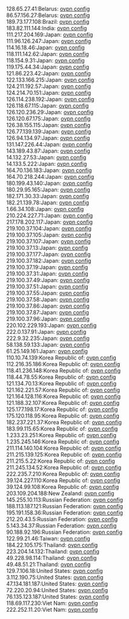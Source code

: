 128.65.27.41:Belarus: [ovpn config](vpn/128_65_27_41.ovpn)  
86.57.156.27:Belarus: [ovpn config](vpn/86_57_156_27.ovpn)  
189.73.177.108:Brazil: [ovpn config](vpn/189_73_177_108.ovpn)  
183.82.111.144:India: [ovpn config](vpn/183_82_111_144.ovpn)  
111.217.204.169:Japan: [ovpn config](vpn/111_217_204_169.ovpn)  
111.96.126.247:Japan: [ovpn config](vpn/111_96_126_247.ovpn)  
114.16.18.46:Japan: [ovpn config](vpn/114_16_18_46.ovpn)  
118.111.142.62:Japan: [ovpn config](vpn/118_111_142_62.ovpn)  
118.154.9.31:Japan: [ovpn config](vpn/118_154_9_31.ovpn)  
119.175.44.34:Japan: [ovpn config](vpn/119_175_44_34.ovpn)  
121.86.223.42:Japan: [ovpn config](vpn/121_86_223_42.ovpn)  
122.133.166.215:Japan: [ovpn config](vpn/122_133_166_215.ovpn)  
124.211.192.57:Japan: [ovpn config](vpn/124_211_192_57.ovpn)  
124.214.70.151:Japan: [ovpn config](vpn/124_214_70_151.ovpn)  
126.114.238.192:Japan: [ovpn config](vpn/126_114_238_192.ovpn)  
126.118.67.115:Japan: [ovpn config](vpn/126_118_67_115.ovpn)  
126.120.236.29:Japan: [ovpn config](vpn/126_120_236_29.ovpn)  
126.120.67.175:Japan: [ovpn config](vpn/126_120_67_175.ovpn)  
126.38.155.115:Japan: [ovpn config](vpn/126_38_155_115.ovpn)  
126.77.139.139:Japan: [ovpn config](vpn/126_77_139_139.ovpn)  
126.94.134.97:Japan: [ovpn config](vpn/126_94_134_97.ovpn)  
131.147.226.44:Japan: [ovpn config](vpn/131_147_226_44.ovpn)  
143.189.43.87:Japan: [ovpn config](vpn/143_189_43_87.ovpn)  
14.132.27.53:Japan: [ovpn config](vpn/14_132_27_53.ovpn)  
14.133.5.222:Japan: [ovpn config](vpn/14_133_5_222.ovpn)  
164.70.136.183:Japan: [ovpn config](vpn/164_70_136_183.ovpn)  
164.70.218.244:Japan: [ovpn config](vpn/164_70_218_244.ovpn)  
180.199.43.140:Japan: [ovpn config](vpn/180_199_43_140.ovpn)  
180.29.95.165:Japan: [ovpn config](vpn/180_29_95_165.ovpn)  
182.171.30.33:Japan: [ovpn config](vpn/182_171_30_33.ovpn)  
182.21.139.78:Japan: [ovpn config](vpn/182_21_139_78.ovpn)  
1.66.34.108:Japan: [ovpn config](vpn/1_66_34_108.ovpn)  
210.224.227.71:Japan: [ovpn config](vpn/210_224_227_71.ovpn)  
217.178.202.117:Japan: [ovpn config](vpn/217_178_202_117.ovpn)  
219.100.37.104:Japan: [ovpn config](vpn/219_100_37_104.ovpn)  
219.100.37.105:Japan: [ovpn config](vpn/219_100_37_105.ovpn)  
219.100.37.107:Japan: [ovpn config](vpn/219_100_37_107.ovpn)  
219.100.37.13:Japan: [ovpn config](vpn/219_100_37_13.ovpn)  
219.100.37.177:Japan: [ovpn config](vpn/219_100_37_177.ovpn)  
219.100.37.182:Japan: [ovpn config](vpn/219_100_37_182.ovpn)  
219.100.37.19:Japan: [ovpn config](vpn/219_100_37_19.ovpn)  
219.100.37.31:Japan: [ovpn config](vpn/219_100_37_31.ovpn)  
219.100.37.49:Japan: [ovpn config](vpn/219_100_37_49.ovpn)  
219.100.37.51:Japan: [ovpn config](vpn/219_100_37_51.ovpn)  
219.100.37.55:Japan: [ovpn config](vpn/219_100_37_55.ovpn)  
219.100.37.58:Japan: [ovpn config](vpn/219_100_37_58.ovpn)  
219.100.37.86:Japan: [ovpn config](vpn/219_100_37_86.ovpn)  
219.100.37.87:Japan: [ovpn config](vpn/219_100_37_87.ovpn)  
219.100.37.96:Japan: [ovpn config](vpn/219_100_37_96.ovpn)  
220.102.229.193:Japan: [ovpn config](vpn/220_102_229_193.ovpn)  
222.0.137.91:Japan: [ovpn config](vpn/222_0_137_91.ovpn)  
222.9.32.235:Japan: [ovpn config](vpn/222_9_32_235.ovpn)  
58.138.59.133:Japan: [ovpn config](vpn/58_138_59_133.ovpn)  
61.25.149.161:Japan: [ovpn config](vpn/61_25_149_161.ovpn)  
110.10.74.139:Korea Republic of: [ovpn config](vpn/110_10_74_139.ovpn)  
112.216.35.186:Korea Republic of: [ovpn config](vpn/112_216_35_186.ovpn)  
118.41.236.148:Korea Republic of: [ovpn config](vpn/118_41_236_148.ovpn)  
118.44.78.55:Korea Republic of: [ovpn config](vpn/118_44_78_55.ovpn)  
121.134.70.13:Korea Republic of: [ovpn config](vpn/121_134_70_13.ovpn)  
121.162.221.57:Korea Republic of: [ovpn config](vpn/121_162_221_57.ovpn)  
121.164.128.116:Korea Republic of: [ovpn config](vpn/121_164_128_116.ovpn)  
121.188.32.107:Korea Republic of: [ovpn config](vpn/121_188_32_107.ovpn)  
125.177.198.17:Korea Republic of: [ovpn config](vpn/125_177_198_17.ovpn)  
175.120.118.95:Korea Republic of: [ovpn config](vpn/175_120_118_95.ovpn)  
182.237.221.37:Korea Republic of: [ovpn config](vpn/182_237_221_37.ovpn)  
183.99.115.65:Korea Republic of: [ovpn config](vpn/183_99_115_65.ovpn)  
1.233.23.251:Korea Republic of: [ovpn config](vpn/1_233_23_251.ovpn)  
1.235.245.146:Korea Republic of: [ovpn config](vpn/1_235_245_146.ovpn)  
211.114.140.104:Korea Republic of: [ovpn config](vpn/211_114_140_104.ovpn)  
211.215.139.125:Korea Republic of: [ovpn config](vpn/211_215_139_125.ovpn)  
211.215.5.22:Korea Republic of: [ovpn config](vpn/211_215_5_22.ovpn)  
211.245.134.52:Korea Republic of: [ovpn config](vpn/211_245_134_52.ovpn)  
222.235.7.210:Korea Republic of: [ovpn config](vpn/222_235_7_210.ovpn)  
39.124.227.110:Korea Republic of: [ovpn config](vpn/39_124_227_110.ovpn)  
39.124.99.108:Korea Republic of: [ovpn config](vpn/39_124_99_108.ovpn)  
203.109.204.188:New Zealand: [ovpn config](vpn/203_109_204_188.ovpn)  
145.255.10.113:Russian Federation: [ovpn config](vpn/145_255_10_113.ovpn)  
188.113.187.121:Russian Federation: [ovpn config](vpn/188_113_187_121.ovpn)  
195.191.158.36:Russian Federation: [ovpn config](vpn/195_191_158_36.ovpn)  
212.20.43.5:Russian Federation: [ovpn config](vpn/212_20_43_5.ovpn)  
5.143.34.37:Russian Federation: [ovpn config](vpn/5_143_34_37.ovpn)  
90.188.92.196:Russian Federation: [ovpn config](vpn/90_188_92_196.ovpn)  
122.99.21.46:Taiwan: [ovpn config](vpn/122_99_21_46.ovpn)  
184.22.105.175:Thailand: [ovpn config](vpn/184_22_105_175.ovpn)  
223.204.14.132:Thailand: [ovpn config](vpn/223_204_14_132.ovpn)  
49.228.98.114:Thailand: [ovpn config](vpn/49_228_98_114.ovpn)  
49.48.51.21:Thailand: [ovpn config](vpn/49_48_51_21.ovpn)  
129.7.106.18:United States: [ovpn config](vpn/129_7_106_18.ovpn)  
3.112.190.75:United States: [ovpn config](vpn/3_112_190_75.ovpn)  
47.134.181.187:United States: [ovpn config](vpn/47_134_181_187.ovpn)  
72.220.20.94:United States: [ovpn config](vpn/72_220_20_94.ovpn)  
76.135.123.187:United States: [ovpn config](vpn/76_135_123_187.ovpn)  
118.69.117.230:Viet Nam: [ovpn config](vpn/118_69_117_230.ovpn)  
222.252.11.20:Viet Nam: [ovpn config](vpn/222_252_11_20.ovpn)  
